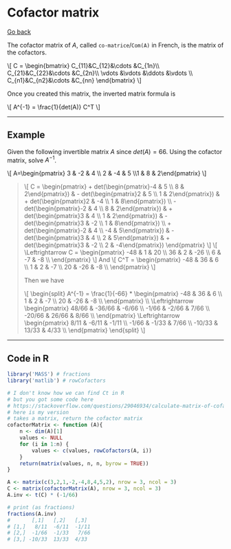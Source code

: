# Cofactor matrix

[Go back](../index.md#matrix-inversion)

The cofactor matrix of $A$, called `co-matrice`/`Com(A)` in French, is the matrix of the cofactors.

<div class="overflow-auto">
\[
C = 
\begin{bmatrix}
C_{11}&C_{12}&\cdots &C_{1n}\\
C_{21}&C_{22}&\cdots &C_{2n}\\
\vdots &\vdots &\ddots &\vdots \\
C_{n1}&C_{n2}&\cdots &C_{nn}
\end{bmatrix}
\]
</div>

Once you created this matrix, the inverted matrix formula is

<div>
\[
A^{-1} =
\frac{1}{det(A)} C^T
\]
</div>

<hr class="sl">

## Example

Given the following invertible matrix $A$ since $det(A)=66$. Using the cofactor matrix, solve $A^{-1}$.

<div class="overflow-auto">
\[
A=\begin{pmatrix} 3 & -2 & 4 \\ 2 & -4 & 5 \\1 & 8 & 2\end{pmatrix}
\]
</div>

<blockquote class="spoiler">

<div class="overflow-auto">
\[
C = \begin{pmatrix}
+ det(\begin{pmatrix}-4 & 5 \\ 8 & 2\end{pmatrix}) & - det(\begin{pmatrix}2 & 5 \\ 1 & 2\end{pmatrix}) & + det(\begin{pmatrix}2 & -4 \\ 1 & 8\end{pmatrix}) \\
- det(\begin{pmatrix}-2 & 4 \\ 8 & 2\end{pmatrix}) & + det(\begin{pmatrix}3 & 4 \\ 1 & 2\end{pmatrix}) & - det(\begin{pmatrix}3 & -2 \\ 1 & 8\end{pmatrix}) \\
+ det(\begin{pmatrix}-2 & 4 \\ -4 & 5\end{pmatrix}) & - det(\begin{pmatrix}3 & 4 \\ 2 & 5\end{pmatrix}) & + det(\begin{pmatrix}3 & -2 \\ 2 & -4\end{pmatrix})
\end{pmatrix}
\]
\[
\Leftrightarrow C = \begin{pmatrix}
-48 & 1 & 20 \\
36 & 2 & -26 \\
6 & -7 & -8 \\
\end{pmatrix} 
\]
And
\[
C^T = \begin{pmatrix}
-48 & 36 & 6 \\
1 & 2 & -7 \\
20 & -26 & -8 \\
\end{pmatrix}
\]
</div>

Then we have

<div class="overflow-auto">
\[
\begin{split}
A^{-1} = \frac{1}{-66} *
\begin{pmatrix}
-48 & 36 & 6 \\
1 & 2 & -7 \\
20 & -26 & -8 \\
\end{pmatrix} \\
\Leftrightarrow
\begin{pmatrix}
48/66 & -36/66 & -6/66 \\
-1/66 & -2/66 & 7/66 \\
-20/66 & 26/66 & 8/66 \\
\end{pmatrix}
\Leftrightarrow
\begin{pmatrix}
8/11 & -6/11 & -1/11 \\
-1/66 & -1/33 & 7/66 \\
-10/33 & 13/33 & 4/33 \\
\end{pmatrix}
\end{split}
\]
</div>

</blockquote>

<hr class="sl">

## Code in R

```r
library('MASS') # fractions
library('matlib') # rowCofactors

# I don't know how we can find Ct in R
# but you got some code here
# https://stackoverflow.com/questions/29046934/calculate-matrix-of-cofactors-in-r
# here is my version
# takes a matrix, return the cofactor matrix
cofactorMatrix <- function (A){
    n <- dim(A)[1]
    values <- NULL
    for (i in 1:n) {
        values <- c(values, rowCofactors(A, i))
    }
    return(matrix(values, n, n, byrow = TRUE))
}

A <- matrix(c(3,2,1,-2,-4,8,4,5,2), nrow = 3, ncol = 3)
C <- matrix(cofactorMatrix(A), nrow = 3, ncol = 3)
A.inv <- t(C) * (-1/66)

# print (as fractions)
fractions(A.inv)
#       [,1]   [,2]   [,3]
# [1,]   8/11  -6/11  -1/11
# [2,]  -1/66  -1/33   7/66
# [3,] -10/33  13/33  4/33
```